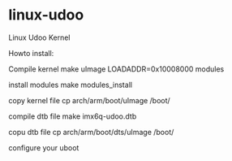 linux-udoo
==========

Linux Udoo Kernel

Howto install:

Compile kernel
	make uImage LOADADDR=0x10008000  modules

install modules
	make modules_install

copy kernel file
	cp arch/arm/boot/uImage /boot/
	
compile dtb file
	make imx6q-udoo.dtb
 
copu dtb file
	cp arch/arm/boot/dts/uImage  /boot/

configure your uboot 

